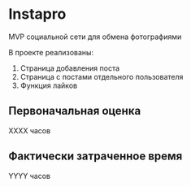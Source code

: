# Instapro

MVP социальной сети для обмена фотографиями

В проекте реализованы:
1. Страница добавления поста
2. Страница с постами отдельного пользователя
3. Функция лайков

## Первоначальная оценка

ХХХХ часов

## Фактически затраченное время

YYYY часов
